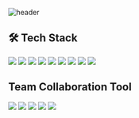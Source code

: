 ![header](https://capsule-render.vercel.app/api?type=waving&color=5b5b5b&height=300&section=header&text=Shoot%20for%20the%20Moon%20🌕&fontSize=60&desc=At%20least,%20it'll%20remain%20as%20a%20Star%20✨&descSize=30&descAlignY=65&fontColor=ffffff)

## 🛠 Tech Stack
<img src="https://img.shields.io/badge/-HTML5-E34F26?style=flat&logo=HTML5&logoColor=white"/> <img src="https://img.shields.io/badge/-CSS3-1572B6?style=flat&logo=CSS3&logoColor=white"> <img src="https://img.shields.io/badge/-Python-3776AB?style=flat&logo=Python&logoColor=white"/> <img src="https://img.shields.io/badge/-JavaScript-F7DF1E?style=flat&logo=JavaScript&logoColor=white"/>
<img src="https://img.shields.io/badge/-Django-092E20?style=flat&logo=Django&logoColor=white"> <img src="https://img.shields.io/badge/-Node.js-339933?style=flat&logo=Node.js&logoColor=white"> <img src="https://img.shields.io/badge/-Express-000000?style=flat&logo=Express&logoColor=white">
<img src="https://img.shields.io/badge/-MySQL-4479A1?style=flat&logo=MySQL&logoColor=white">
<img src="https://img.shields.io/badge/-Amazon%20AWS-232F3E?style=flat&logo=Amazon%20AWS&logoColor=white">

## Team Collaboration Tool
<img src="https://img.shields.io/badge/-Git-F05032?style=flat&logo=Git&logoColor=white">
<img src="https://img.shields.io/badge/-GitHub-181717?style=flat&logo=GitHub&logoColor=white">
<img src="https://img.shields.io/badge/-Slack-4A154B?style=flat&logo=Slack&logoColor=white">
<img src="https://img.shields.io/badge/-Trello-0052CC?style=flat&logo=Trello&logoColor=white">
<img src="https://img.shields.io/badge/-Notion-000000?style=flat&logo=Notion&logoColor=white">
